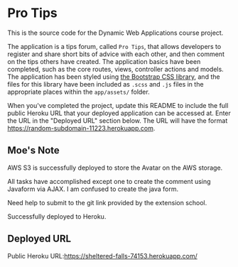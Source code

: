 # Pro Tips

This is the source code for the Dynamic Web Applications course project.

The application is a tips forum, called `Pro Tips`, that allows developers to register and share short bits of advice with each other, and then comment on the tips others have created.  The application basics have been completed, such as the core routes, views, controller actions and models.  The application has been styled using [the Bootstrap CSS library](https://getbootstrap.com/docs/4.0/getting-started/introduction/), and the files for this library have been included as `.scss` and `.js` files in the appropriate places within the `app/assets/` folder.

When you've completed the project, update this README to include the full public Heroku URL that your deployed application can be accessed at.  Enter the URL in the "Deployed URL" section below.  The URL will have the format https://random-subdomain-11223.herokuapp.com.

## Moe's Note

AWS S3 is successfully deployed to store the Avatar on the AWS storage.

All tasks have accomplished except one to create the comment using Javaform via AJAX. I am confused to create the java form.

Need help to submit to the git link provided by the extension school.

Successfully deployed to Heroku.

## Deployed URL

Public Heroku URL:https://sheltered-falls-74153.herokuapp.com/

